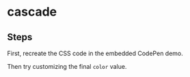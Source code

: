 # cascade

## Steps

First, recreate the CSS code in the embedded CodePen demo.

Then try customizing the final `color` value.
